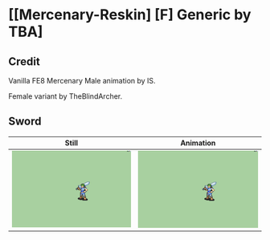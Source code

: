 # [\[Mercenary-Reskin\] \[F\] Generic by TBA]

## Credit

Vanilla FE8 Mercenary Male animation by IS.

Female variant by TheBlindArcher.
	
## Sword

| Still | Animation |
| :---: | :-------: |
| ![Sword still](./Sword_000.png) | ![Sword animation](./Sword.gif) |

